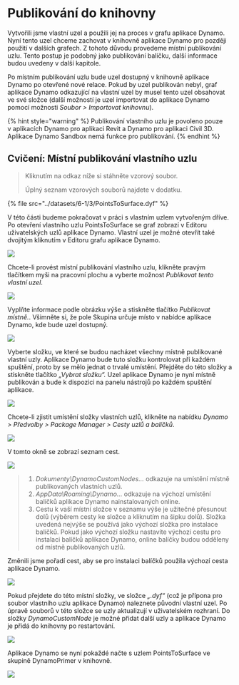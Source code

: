 # Publikování do knihovny

Vytvořili jsme vlastní uzel a použili jej na proces v grafu aplikace Dynamo. Nyní tento uzel chceme zachovat v knihovně aplikace Dynamo pro později použití v dalších grafech. Z tohoto důvodu provedeme místní publikování uzlu. Tento postup je podobný jako publikování balíčku, další informace budou uvedeny v další kapitole.

Po místním publikování uzlu bude uzel dostupný v knihovně aplikace Dynamo po otevřené nové relace. Pokud by uzel publikován nebyl, graf aplikace Dynamo odkazující na vlastní uzel by musel tento uzel obsahovat ve své složce (další možností je uzel importovat do aplikace Dynamo pomocí možnosti _Soubor > Importovat knihovnu_).

{% hint style="warning" %}
Publikování vlastního uzlu je povoleno pouze v aplikacích Dynamo pro aplikaci Revit a Dynamo pro aplikaci Civil 3D. Aplikace Dynamo Sandbox nemá funkce pro publikování.
{% endhint %}

## Cvičení: Místní publikování vlastního uzlu

> Kliknutím na odkaz níže si stáhněte vzorový soubor.
>
> Úplný seznam vzorových souborů najdete v dodatku.

{% file src="../datasets/6-1/3/PointsToSurface.dyf" %}

V této části budeme pokračovat v práci s vlastním uzlem vytvořeným dříve. Po otevření vlastního uzlu PointsToSurface se graf zobrazí v Editoru uživatelských uzlů aplikace Dynamo. Vlastní uzel je možné otevřít také dvojitým kliknutím v Editoru grafu aplikace Dynamo.

![](<../images/6-1/3/publish custom node locally 01.jpg>)

Chcete-li provést místní publikování vlastního uzlu, klikněte pravým tlačítkem myši na pracovní plochu a vyberte možnost _Publikovat tento vlastní uzel_.

![](<../images/6-1/3/publish custom node exercise - 02.jpg>)

Vyplňte informace podle obrázku výše a stiskněte tlačítko _Publikovat místně._. Všimněte si, že pole Skupina určuje místo v nabídce aplikace Dynamo, kde bude uzel dostupný.

![](<../images/6-1/3/publish custom node exercise - 03.jpg>)

Vyberte složku, ve které se budou nacházet všechny místně publikované vlastní uzly. Aplikace Dynamo bude tuto složku kontrolovat při každém spuštění, proto by se mělo jednat o trvalé umístění. Přejděte do této složky a stiskněte tlačítko _„Vybrat složku“._ Uzel aplikace Dynamo je nyní místně publikován a bude k dispozici na panelu nástrojů po každém spuštění aplikace.

![](<../images/6-1/3/publish custom node exercise - 04.jpg>)

Chcete-li zjistit umístění složky vlastních uzlů, klikněte na nabídku _Dynamo > Předvolby > Package Manager > Cesty uzlů a balíčků_.

![](<../images/6-1/3/publish custom node exercise - 05.jpg>)

V tomto okně se zobrazí seznam cest.

![](<../images/6-1/3/publish custom node exercise - 06.jpg>)

> 1. _Dokumenty\DynamoCustomNodes..._ odkazuje na umístění místně publikovaných vlastních uzlů.
> 2. _AppData\Roaming\Dynamo..._ odkazuje na výchozí umístění balíčků aplikace Dynamo nainstalovaných online.
> 3. Cestu k vaší místní složce v seznamu výše je užitečné přesunout dolů (výběrem cesty ke složce a kliknutím na šipku dolů). Složka uvedená nejvýše se používá jako výchozí složka pro instalace balíčků. Pokud jako výchozí složku nastavíte výchozí cestu pro instalaci balíčků aplikace Dynamo, online balíčky budou odděleny od místně publikovaných uzlů.

Změnili jsme pořadí cest, aby se pro instalaci balíčků použila výchozí cesta aplikace Dynamo.

![](<../images/6-1/3/publish custom node exercise - 07.jpg>)

Pokud přejdete do této místní složky, ve složce _„.dyf“_ (což je přípona pro soubor vlastního uzlu aplikace Dynamo) naleznete původní vlastní uzel. Po úpravě souborů v této složce se uzly aktualizují v uživatelském rozhraní. Do složky _DynamoCustomNode_ je možné přidat další uzly a aplikace Dynamo je přidá do knihovny po restartování.

![](<../images/6-1/3/publish custom node exercise - 08.jpg>)

Aplikace Dynamo se nyní pokaždé načte s uzlem PointsToSurface ve skupině DynamoPrimer v knihovně.

![](<../images/6-1/3/publish custom node exercise - 09.jpg>)
